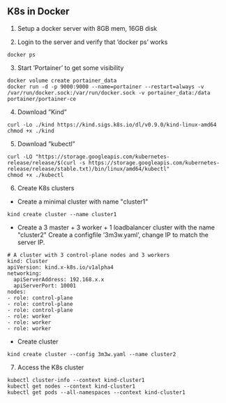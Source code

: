 ## K8s in Docker

1.	Setup a docker server with 8GB mem, 16GB disk

2.	Login to the server and verify that ’docker ps’ works   
```
docker ps
```

3.	Start ’Portainer’ to get some visibility   
```
docker volume create portainer_data
docker run -d -p 9000:9000 --name=portainer --restart=always -v /var/run/docker.sock:/var/run/docker.sock -v portainer_data:/data portainer/portainer-ce
```

4.	Download ”Kind”
```
curl -Lo ./kind https://kind.sigs.k8s.io/dl/v0.9.0/kind-linux-amd64
chmod +x ./kind
```

5.	Download ”kubectl”
```
curl -LO "https://storage.googleapis.com/kubernetes-release/release/$(curl -s https://storage.googleapis.com/kubernetes-release/release/stable.txt)/bin/linux/amd64/kubectl"
chmod +x ./kubectl
```

6.	Create K8s clusters
- Create a minimal cluster with name "cluster1"
```
kind create cluster --name cluster1
```

- Create a 3 master + 3 worker + 1 loadbalancer cluster with the name "cluster2"
Create a configfile ’3m3w.yaml’, change IP to match the server IP.

```
# A cluster with 3 control-plane nodes and 3 workers
kind: Cluster
apiVersion: kind.x-k8s.io/v1alpha4
networking:
  apiServerAddress: 192.168.x.x
  apiServerPort: 10001
nodes:
- role: control-plane
- role: control-plane
- role: control-plane
- role: worker
- role: worker
- role: worker
```

- Create cluster
```
kind create cluster --config 3m3w.yaml --name cluster2
```	

7.	Access the K8s cluster
```
kubectl cluster-info --context kind-cluster1
kubectl get nodes --context kind-cluster1
kubectl get pods --all-namespaces --context kind-cluster1
```
